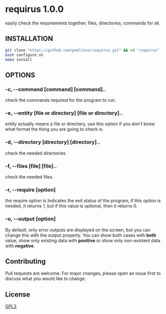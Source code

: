 # requirus 1.0.0

easily check the requirements together, files, directories, commands for all.

## INSTALLATION

```bash
git clone "https://github.com/pnmlinux/requirus.git" && cd "requirus"
bash configure.sh
make install
```

## OPTIONS

### -c, --command [command] [command]..
check the commands required for the program to run.

### -e, --entity [file or directory] [file or directory]..
entity actually means a file or directory, 
use this option if you don't know what format the thing you are going to check is.

### -d, --directory [directory] [directory]..
check the needed directories.

### -f, --files [file] [file]..
check the needed files.

### -r, --require [option]
the require option is Indicates the exit status of the program,
if this option is needed, it returns 1, but if this value is optional, then it returns 0.

### -o, --output [option]
By default, only error outputs are displayed on the screen, 
but you can change this with the output property.
You can show both cases with **both** value,
show only existing data with **positive** or show only non-existent data with **negative**.

## Contributing
Pull requests are welcome. For major changes, please open an issue first to discuss what you would like to change.

## License
[GPL3](https://choosealicense.com/licenses/gpl-3.0/)
